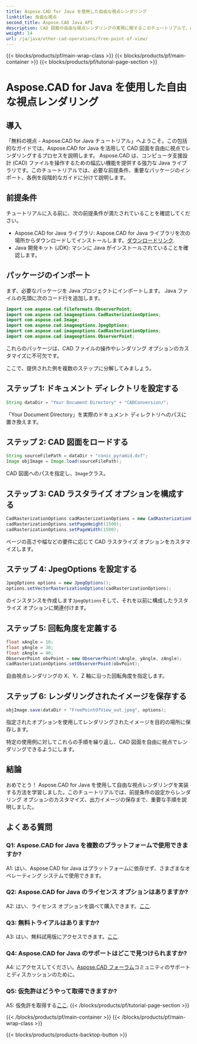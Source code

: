 ```yaml
---
title: Aspose.CAD for Java を使用した自由な視点レンダリング
linktitle: 自由な視点
second_title: Aspose.CAD Java API
description: CAD 図面の自由な視点レンダリングの実現に関するこのチュートリアルで、Aspose.CAD for Java の威力を探ってください。 Aspose.CAD の可能性を解き放ちます。
weight: 14
url: /ja/java/other-cad-operations/free-point-of-view/
---
```


{{< blocks/products/pf/main-wrap-class >}}
{{< blocks/products/pf/main-container >}}
{{< blocks/products/pf/tutorial-page-section >}}

# Aspose.CAD for Java を使用した自由な視点レンダリング

## 導入

「無料の視点 - Aspose.CAD for Java チュートリアル」へようこそ。この包括的なガイドでは、Aspose.CAD for Java を活用して CAD 図面を自由に視点でレンダリングするプロセスを説明します。 Aspose.CAD は、コンピュータ支援設計 (CAD) ファイルを操作するための幅広い機能を提供する強力な Java ライブラリです。このチュートリアルでは、必要な前提条件、重要なパッケージのインポート、各例を段階的なガイドに分けて説明します。

## 前提条件

チュートリアルに入る前に、次の前提条件が満たされていることを確認してください。
-  Aspose.CAD for Java ライブラリ: Aspose.CAD for Java ライブラリを次の場所からダウンロードしてインストールします。[ダウンロードリンク](https://releases.aspose.com/cad/java/).
- Java 開発キット (JDK): マシンに Java がインストールされていることを確認します。

## パッケージのインポート

まず、必要なパッケージを Java プロジェクトにインポートします。 Java ファイルの先頭に次のコード行を追加します。
```java
import com.aspose.cad.fileformats.ObserverPoint;
import com.aspose.cad.imageoptions.CadRasterizationOptions;
import com.aspose.cad.Image;
import com.aspose.cad.imageoptions.JpegOptions;
import com.aspose.cad.imageoptions.CadRasterizationOptions;
import com.aspose.cad.imageoptions.ObserverPoint;
```

これらのパッケージは、CAD ファイルの操作やレンダリング オプションのカスタマイズに不可欠です。

ここで、提供された例を複数のステップに分解してみましょう。

## ステップ 1: ドキュメント ディレクトリを設定する

```java
String dataDir = "Your Document Directory" + "CADConversion/";
```

「Your Document Directory」を実際のドキュメント ディレクトリへのパスに置き換えます。

## ステップ 2: CAD 図面をロードする

```java
String sourceFilePath = dataDir + "conic_pyramid.dxf";
Image objImage = Image.load(sourceFilePath);
```

CAD 図面へのパスを指定し、`Image`クラス。

## ステップ 3: CAD ラスタライズ オプションを構成する

```java
CadRasterizationOptions cadRasterizationOptions = new CadRasterizationOptions();
cadRasterizationOptions.setPageHeight(1500);
cadRasterizationOptions.setPageWidth(1500);
```

ページの高さや幅などの要件に応じて CAD ラスタライズ オプションをカスタマイズします。

## ステップ 4: JpegOptions を設定する

```java
JpegOptions options = new JpegOptions();
options.setVectorRasterizationOptions(cadRasterizationOptions);
```

のインスタンスを作成します`JpegOptions`そして、それを以前に構成したラスタライズ オプションに関連付けます。

## ステップ 5: 回転角度を定義する

```java
float xAngle = 10;
float yAngle = 30;
float zAngle = 40;
ObserverPoint obvPoint = new ObserverPoint(xAngle, yAngle, zAngle);
cadRasterizationOptions.setObserverPoint(obvPoint);
```

自由視点レンダリングの X、Y、Z 軸に沿った回転角度を指定します。

## ステップ 6: レンダリングされたイメージを保存する

```java
objImage.save(dataDir + "FreePointOfView_out.jpeg", options);
```

指定されたオプションを使用してレンダリングされたイメージを目的の場所に保存します。

特定の使用例に対してこれらの手順を繰り返し、CAD 図面を自由に視点でレンダリングできるようにします。

## 結論

おめでとう！ Aspose.CAD for Java を使用して自由な視点レンダリングを実装する方法を学習しました。このチュートリアルでは、前提条件の設定からレンダリング オプションのカスタマイズ、出力イメージの保存まで、重要な手順を説明しました。

## よくある質問

### Q1: Aspose.CAD for Java を複数のプラットフォームで使用できますか?

A1: はい、Aspose.CAD for Java はプラットフォームに依存せず、さまざまなオペレーティング システムで使用できます。

### Q2: Aspose.CAD for Java のライセンス オプションはありますか?

 A2: はい、ライセンス オプションを調べて購入できます。[ここ](https://purchase.aspose.com/buy).

### Q3: 無料トライアルはありますか?

 A3: はい、無料試用版にアクセスできます。[ここ](https://releases.aspose.com/).

### Q4: Aspose.CAD for Java のサポートはどこで見つけられますか?

 A4: にアクセスしてください。[Aspose.CAD フォーラム](https://forum.aspose.com/c/cad/19)コミュニティのサポートとディスカッションのために。

### Q5: 仮免許はどうやって取得できますか?

 A5: 仮免許を取得する[ここ](https://purchase.aspose.com/temporary-license/).
{{< /blocks/products/pf/tutorial-page-section >}}

{{< /blocks/products/pf/main-container >}}
{{< /blocks/products/pf/main-wrap-class >}}

{{< blocks/products/products-backtop-button >}}
